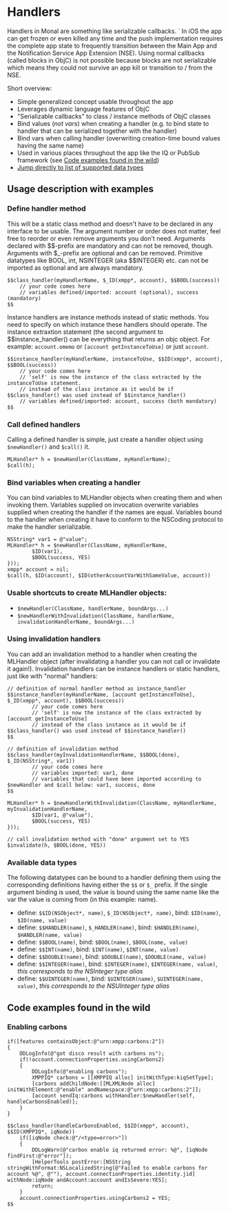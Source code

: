 # Handlers
Handlers in Monal are something like serializable callbacks.  `
In iOS the app can get frozen or even killed any time and the push implementation requires the complete app state to frequently
transition between the Main App and the Notification Service App Extension (NSE). Using normal callbacks (called blocks in ObjC)
is not possible because blocks are not serializable which means they could not survive an app kill or transition to / from the NSE.

Short overview:
- Simple generalized concept usable throughout the app
- Leverages dynamic language features of ObjC
- "Serializable callbacks" to class / instance methods of ObjC classes
- Bind values (_not vars_) when creating a handler (e.g. to bind state to handler that can be serialized together with the handler)
- Bind vars when calling handler (overwriting creation-time bound values having the same name)
- Used in various places throughout the app like the IQ or PubSub framework (see [Code examples found in the wild](#code-examples-found-in-the-wild))
- [Jump directly to list of supported data types](#available-data-types)

## Usage description with examples

### Define handler method
This will be a static class method and doesn't have to be declared in any
interface to be usable. The argument number or order does not matter,
feel free to reorder or even remove arguments you don't need.
Arguments declared with $$-prefix are mandatory and can not be removed, though.
Arguments with $_-prefix are optional and can be removed.
Primitive datatypes like BOOL, int, NSINTEGER (aka $$INTEGER) etc. can not be
imported as optional and are always mandatory.

```
$$class_handler(myHandlerName, $_ID(xmpp*, account), $$BOOL(success))
    // your code comes here
    // variables defined/imported: account (optional), success (mandatory)
$$
```

Instance handlers are instance methods instead of static methods.
You need to specify on which instance these handlers should operate.
The instance extraxtion statement (the second argument to $$instance_handler() can be everything that
returns an objc object. For example: `account.omemo` or `[account getInstanceToUse]` or just `account`.

```
$$instance_handler(myHandlerName, instanceToUse, $$ID(xmpp*, account), $$BOOL(success))
    // your code comes here
    // 'self' is now the instance of the class extracted by the instanceToUse statement.
    // instead of the class instance as it would be if $$class_handler() was used instead of $$instance_handler()
    // variables defined/imported: account, success (both mandatory)
$$
```

### Call defined handlers
Calling a defined handler is simple, just create a handler object using `$newHandler()` and `$call()` it.
```
MLHandler* h = $newHandler(ClassName, myHandlerName);
$call(h);
```

### Bind variables when creating a handler
You can bind variables to MLHandler objects when creating them and when
invoking them. Variables supplied on invocation overwrite variables
supplied when creating the handler if the names are equal.
Variables bound to the handler when creating it have to conform to the
NSCoding protocol to make the handler serializable.

```
NSString* var1 = @"value";
MLHandler* h = $newHandler(ClassName, myHandlerName,
        $ID(var1),
        $BOOL(success, YES)
}));
xmpp* account = nil;
$call(h, $ID(account), $ID(otherAccountVarWithSameValue, account))
```

### Usable shortcuts to create MLHandler objects:
  - `$newHandler(ClassName, handlerName, boundArgs...)`
  - `$newHandlerWithInvalidation(ClassName, handlerName, invalidationHandlerName, boundArgs...)`

### Using invalidation handlers
You can add an invalidation method to a handler when creating the
MLHandler object (after invalidating a handler you can not call or
invalidate it again!). Invalidation handlers can be instance handlers or static handlers,
just like with "normal" handlers:

```
// definition of normal handler method as instance_handler
$$instance_handler(myHandlerName, [account getInstanceToUse], $_ID(xmpp*, account), $$BOOL(success))
        // your code comes here
        // 'self' is now the instance of the class extracted by [account getInstanceToUse]
        // instead of the class instance as it would be if $$class_handler() was used instead of $$instance_handler()
$$

// definition of invalidation method
$$class_handler(myInvalidationHandlerName, $$BOOL(done), $_ID(NSString*, var1))
        // your code comes here
        // variables imported: var1, done
        // variables that could have been imported according to $newHandler and $call below: var1, success, done
$$

MLHandler* h = $newHandlerWithInvalidation(ClassName, myHandlerName, myInvalidationHandlerName,
        $ID(var1, @"value"),
        $BOOL(success, YES)
}));

// call invalidation method with "done" argument set to YES
$invalidate(h, $BOOL(done, YES))
```

### Available data types
The following datatypes can be bound to a handler defining them using the corresponding definitions having either the `$$` or `$_` prefix.
If the single argument binding is used, the value is bound using the same name like the var the value is coming from (in this example: name).
* define: `$$ID(NSObject*, name)`, `$_ID(NSObject*, name)`, bind: `$ID(name)`, `$ID(name, value)`
* define: `$$HANDLER(name)`, `$_HANDLER(name)`, bind: `$HANDLER(name)`, `$HANDLER(name, value)`
* define: `$$BOOL(name)`, bind: `$BOOL(name)`, `$BOOL(name, value)`
* define: `$$INT(name)`, bind: `$INT(name)`, `$INT(name, value)`
* define: `$$DOUBLE(name)`, bind: `$DOUBLE(name)`, `$DOUBLE(name, value)`
* define: `$$INTEGER(name)`, bind: `$INTEGER(name)`, `$INTEGER(name, value)`, _this corresponds to the NSInteger type alias_
* define: `$$UINTEGER(name)`, bind: `$UINTEGER(name)`, `$UINTEGER(name, value)`, _this corresponds to the NSUInteger type alias_

## Code examples found in the wild

### Enabling carbons
```
if([features containsObject:@"urn:xmpp:carbons:2"])
{
    DDLogInfo(@"got disco result with carbons ns");
    if(!account.connectionProperties.usingCarbons2)
    {
        DDLogInfo(@"enabling carbons");
        XMPPIQ* carbons = [[XMPPIQ alloc] initWithType:kiqSetType];
        [carbons addChildNode:[[MLXMLNode alloc] initWithElement:@"enable" andNamespace:@"urn:xmpp:carbons:2"]];
        [account sendIq:carbons withHandler:$newHandler(self, handleCarbonsEnabled)];
    }
}
```

```
$$class_handler(handleCarbonsEnabled, $$ID(xmpp*, account), $$ID(XMPPIQ*, iqNode))
    if([iqNode check:@"/<type=error>"])
    {
        DDLogWarn(@"carbon enable iq returned error: %@", [iqNode findFirst:@"error"]);
        [HelperTools postError:[NSString stringWithFormat:NSLocalizedString(@"Failed to enable carbons for account %@", @""), account.connectionProperties.identity.jid] withNode:iqNode andAccount:account andIsSevere:YES];
        return;
    }
    account.connectionProperties.usingCarbons2 = YES;
$$
```
